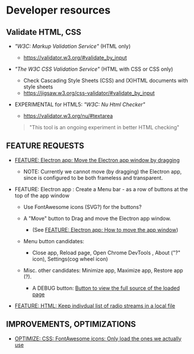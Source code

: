 # Developer resources

## Validate HTML, CSS

* _"W3C: Markup Validation Service"_ (HTML only)
  * <https://validator.w3.org/#validate_by_input>

* _"The W3C CSS Validation Service"_ (HTML with CSS or CSS only)
  * Check Cascading Style Sheets (CSS) and (X)HTML documents with style sheets
  * <https://jigsaw.w3.org/css-validator/#validate_by_input>

* EXPERIMENTAL for HTML5: _"W3C: Nu Html Checker"_
  * <https://validator.w3.org/nu/#textarea>
  > "This tool is an ongoing experiment in better HTML checking"

## FEATURE REQUESTS

* [FEATURE: Electron app: Move the Electron app window by dragging](./FEATURE__Electron_app__How_to_move_the_app_window.md)
  * NOTE: Currently we cannot move (by dragging) the Electron app, since is configured to be both frameless and transparent.

* FEATURE: Electron app : Create a Menu bar - as a row of buttons at the top of the app window
  * Use FontAwesome icons (SVG?) for the buttons?

  * A "Move" button to Drag and move the Electron app window.
    * (See [FEATURE: Electron app: How to move the app window](./FEATURE__Electron_app__How_to_move_the_app_window.md))

  * Menu button candidates:
    * Close app, Reload page, Open Chrome DevTools ,  About ("?" icon), Settings(cog wheel icon)
  * Misc. other candidates: Minimize app, Maximize app, Restore app (?).
    * A DEBUG button: [Button to view the full source of the loaded page](./FEATURE__HTML__Button_to_view_the_full_source_of_the_loaded_page.md)

* [FEATURE: HTML: Keep indivdual list of radio streams in a local file](./FEATURE__HTML__Keep_radio_streams_preferences_in_a_local_filed.md)

## IMPROVEMENTS, OPTIMIZATIONS

* [OPTIMIZE: CSS: FontAwesome icons: Only load the ones we actually use](./OPTIMIZE__CSS__FontAwesome_Only_load_the_icons_that_are_actually_used.md)
